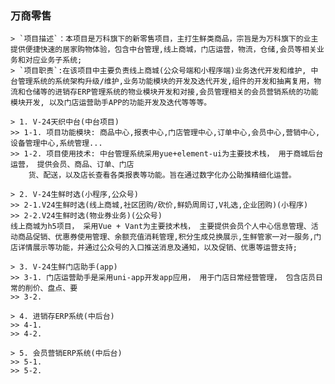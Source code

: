 ### 万商零售
    > `项目描述`：本项目是万科旗下的新零售项目，主打生鲜类商品，宗旨是为万科旗下的业主提供便捷快速的居家购物体验，包含中台管理,线上商城，门店运营，物流，仓储,会员等相关业务和对应业务子系统;
    > `项目职责`:在该项目中主要负责线上商城(公众号端和小程序端)业务迭代开发和维护, 中台管理系统的系统架构升级/维护,业务功能模块的开发及迭代开发,组件的开发和抽离复用，物流和仓储等的进销存ERP管理系统的物业模块开发和对接,会员管理相关的会员营销系统的功能模块开发, 以及门店运营助手APP的功能开发及迭代等等等。

    > 1. V-24天织中台(中台项目)
    >> 1-1. 项目功能模块: 商品中心,报表中心,门店管理中心,订单中心,会员中心,营销中心,设备管理中心,系统管理...
    >> 1-2. 项目使用技术: 中台管理系统采用yue+element-ui为主要技术栈， 用于商城后台运营， 提供会员、商品、订单、门店
        货、配送，以及店长查看各类报表等功能。旨在通过数字化办公助推精细化运营。

    > 2. V-24生鲜时选(小程序,公众号)
    >> 2-1.V24生鲜时选(线上商城,社区团购/砍价,鲜奶周周订,V礼选,企业团购)(小程序)  
    >> 2-2.V24生鲜时选(物业券业务)(公众号)
    线上商城为h5项目， 采用Vue + Vant为主要技术栈， 主要提供会员个人中心信息管理、活动商品促销、优惠券使用管理、余额充值消耗管理,积分生成兑换展示,生鲜管家一对一服务,门店详情展示等功能，并通过公众号的入口推送消息及通知，以及促销、优惠等运营支持;

    > 3. V-24生鲜门店助手(app)
    >> 3-1. 门店运营助手是采用uni-app开发app应用， 用于门店日常经营管理， 包含店员日常的削价、盘点、要
    >> 3-2.

    > 4. 进销存ERP系统(中后台)
    >> 4-1.
    >> 4-2.

    > 5. 会员营销ERP系统(中后台)
    >> 5-1.
    >> 5-2.